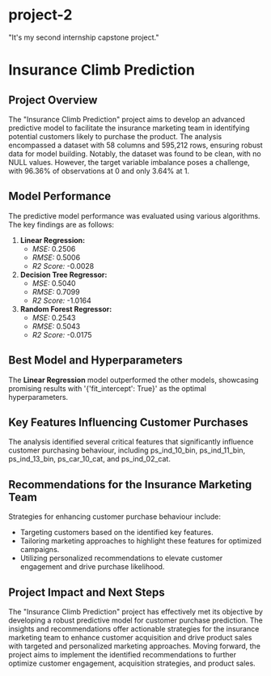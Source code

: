 # project-2
"It's my second internship capstone project."
 
# Insurance Climb Prediction

## Project Overview
The "Insurance Climb Prediction" project aims to develop an advanced predictive model to facilitate the insurance marketing team in identifying potential customers likely to purchase the product. The analysis encompassed a dataset with 58 columns and 595,212 rows, ensuring robust data for model building. Notably, the dataset was found to be clean, with no NULL values. However, the target variable imbalance poses a challenge, with 96.36% of observations at 0 and only 3.64% at 1.

## Model Performance
The predictive model performance was evaluated using various algorithms. The key findings are as follows:
1. **Linear Regression:**
   - *MSE:* 0.2506
   - *RMSE:* 0.5006
   - *R2 Score:* -0.0028
2. **Decision Tree Regressor:**
   - *MSE:* 0.5040
   - *RMSE:* 0.7099
   - *R2 Score:* -1.0164
3. **Random Forest Regressor:**
   - *MSE:* 0.2543
   - *RMSE:* 0.5043
   - *R2 Score:* -0.0175

## Best Model and Hyperparameters
The **Linear Regression** model outperformed the other models, showcasing promising results with '{'fit_intercept': True}' as the optimal hyperparameters.

## Key Features Influencing Customer Purchases
The analysis identified several critical features that significantly influence customer purchasing behaviour, including ps_ind_10_bin, ps_ind_11_bin, ps_ind_13_bin, ps_car_10_cat, and ps_ind_02_cat.

## Recommendations for the Insurance Marketing Team
Strategies for enhancing customer purchase behaviour include:
- Targeting customers based on the identified key features.
- Tailoring marketing approaches to highlight these features for optimized campaigns.
- Utilizing personalized recommendations to elevate customer engagement and drive purchase likelihood.

## Project Impact and Next Steps
The "Insurance Climb Prediction" project has effectively met its objective by developing a robust predictive model for customer purchase prediction. The insights and recommendations offer actionable strategies for the insurance marketing team to enhance customer acquisition and drive product sales with targeted and personalized marketing approaches. Moving forward, the project aims to implement the identified recommendations to further optimize customer engagement, acquisition strategies, and product sales.
